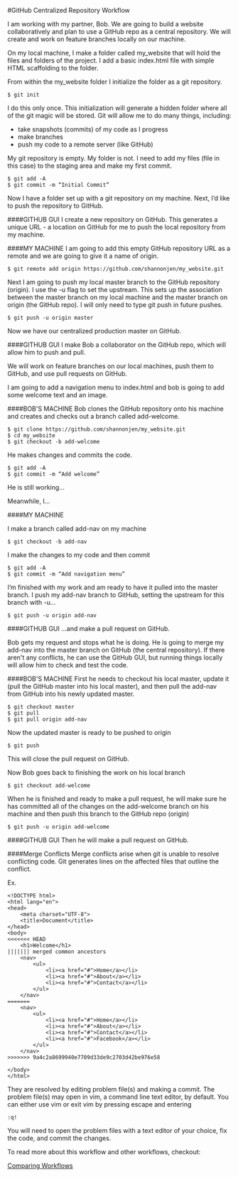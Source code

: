 #GitHub Centralized Repository Workflow

I am working with my partner, Bob. We are going to build a website collaboratively and plan to use a GitHub repo as a central repository. We will create and work on feature branches locally on our machine.

On my local machine, I make a folder called my_website that will hold the files and folders of the project. I add a basic index.html file with simple HTML scaffolding to the folder. 

From within the my_website folder I initialize the folder as a git repository. 

```
$ git init
```

I do this only once. This initialization will generate a hidden folder where all of the git magic will be stored. Git will allow me to do many things, including: 
*	take snapshots (commits) of my code as I progress 
* make branches 
* push my code to a remote server (like GitHub)

My git repository is empty. My folder is not. I need to add my files (file in this case) to the staging area and make my first commit. 

```
$ git add -A
$ git commit -m “Initial Commit”
```

Now I have a folder set up with a git repository on my machine. Next, I’d like to push the repository to GitHub. 

####GITHUB GUI
I create a new repository on GitHub. This generates a unique URL - a location on GitHub for me to push the local repository from my machine. 

####MY MACHINE
I am going to add this empty GitHub repository URL as a remote and we are going to give it a name of origin.

```
$ git remote add origin https://github.com/shannonjen/my_website.git
```

Next I am going to push my local master branch to the GitHub repository (origin). I use the -u  flag to set the upstream. This sets up the association between the master branch on my local machine and the master branch on origin (the GitHub repo). I will only need to type git push in future pushes.

```
$ git push -u origin master
```

Now we have our centralized production master on GitHub. 

####GITHUB GUI
I make Bob a collaborator on the GitHub repo, which will allow him to push and pull. 

We will work on feature branches on our local machines, push them to GitHub, and use pull requests on GitHub. 

I am going to add a navigation menu to index.html and bob is going to add some welcome text and an image.

####BOB'S MACHINE
Bob clones the GitHub repository onto his machine and creates and checks out a branch called add-welcome.

```
$ git clone https://github.com/shannonjen/my_website.git
$ cd my_website
$ git checkout -b add-welcome
```

He makes changes and commits the code.

```
$ git add -A
$ git commit -m “Add welcome”
```

He is still working…

Meanwhile, I...

####MY MACHINE

I make a branch called add-nav on my machine

```
$ git checkout -b add-nav
```

I make the changes to my code and then commit

```
$ git add -A
$ git commit -m “Add navigation menu”
```

I’m finished with my work and am ready to have it pulled into the master branch. I push my add-nav branch to GitHub, setting the upstream for this branch with -u...

```
$ git push -u origin add-nav
```

####GITHUB GUI
...and make a pull request on GitHub. 

Bob gets my request and stops what he is doing. He is going to merge my add-nav into the master branch on GitHub (the central repository). If there aren't any conflicts, he can use the GitHub GUI, but running things locally will allow him to check and test the code. 

####BOB'S MACHINE
First he needs to checkout his local master, update it (pull the GitHub master into his local master), and then pull the add-nav from GitHub into his newly updated master. 

```
$ git checkout master
$ git pull
$ git pull origin add-nav
```

Now the updated master is ready to be pushed to origin

```
$ git push
```

This will close the pull request on GitHub.

Now Bob goes back to finishing the work on his local branch

```
$ git checkout add-welcome
```

When he is finished and ready to make a pull request, he will make sure he has committed all of the changes on the add-welcome branch on his machine and then push this branch to the GitHub repo (origin)

```
$ git push -u origin add-welcome
```

####GITHUB GUI
Then he will make a pull request on GitHub.

####Merge Conflicts 
Merge conflicts arise when git is unable to resolve conflicting code. Git generates lines on the affected files that outline the conflict. 

Ex.
```
<!DOCTYPE html>
<html lang="en">
<head>
	<meta charset="UTF-8">
	<title>Document</title>
</head>
<body>
<<<<<<< HEAD
	<h1>Welcome</h1>
||||||| merged common ancestors
	<nav>
		<ul>
			<li><a href="#">Home</a></li>
			<li><a href="#">About</a></li>
			<li><a href="#">Contact</a></li>
		</ul>
	</nav>
=======
	<nav>
		<ul>
			<li><a href="#">Home</a></li>
			<li><a href="#">About</a></li>
			<li><a href="#">Contact</a></li>
			<li><a href="#">Facebook</a></li>
		</ul>
	</nav>
>>>>>>> 9a4c2a8699940e7709d33de9c2703d42be976e58
	
</body>
</html> 
``` 

They are resolved by editing problem file(s) and making a commit. The problem file(s) may open in vim, a command line text editor, by default. You can either use vim or exit vim by pressing escape and entering

```
:q!
```

You will need to open the problem files with a text editor of your choice, fix the code, and commit the changes.

To read more about this workflow and other workflows, checkout:

[Comparing Workflows](https://www.atlassian.com/git/tutorials/comparing-workflows)

